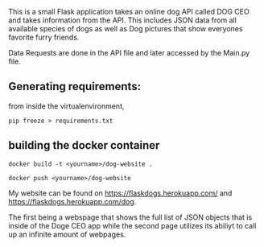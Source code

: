 This is a small Flask application takes an online dog API called DOG CEO and takes information from the API. This includes
JSON data from all available species of dogs as well as Dog pictures that show everyones favorite furry friends.

Data Requests are done in the API file and later accessed by the Main.py file. 


## Generating requirements:

from inside the virtualenvironment, 

```
pip freeze > requirements.txt
```

## building the docker container
```
docker build -t <yourname>/dog-website .

docker push <yourname>/dog-website
```

My website can be found on https://flaskdogs.herokuapp.com/ and https://flaskdogs.herokuapp.com/dog.

The first being a webspage that shows the full list of JSON objects that is inside of the Doge CEO app while the second page
utilizes its abiliyt to call up an infinite amount of webpages.

